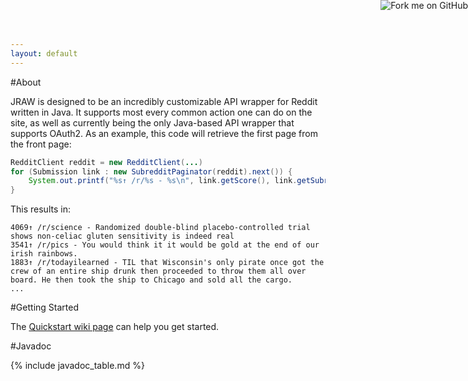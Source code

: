 ```yaml
---
layout: default
---
```


<!--- Fork me on GitHub -->
<a href="https://github.com/thatJavaNerd/JRAW"><img style="position: absolute; top: 0; right: 0; border: 0;" src="https://camo.githubusercontent.com/a6677b08c955af8400f44c6298f40e7d19cc5b2d/68747470733a2f2f73332e616d617a6f6e6177732e636f6d2f6769746875622f726962626f6e732f666f726b6d655f72696768745f677261795f3664366436642e706e67" alt="Fork me on GitHub" data-canonical-src="https://s3.amazonaws.com/github/ribbons/forkme_right_gray_6d6d6d.png"></a>

#About

JRAW is designed to be an incredibly customizable API wrapper for Reddit written in Java. It supports most every common action one can do on the site, as well as currently being the only Java-based API wrapper that supports OAuth2. As an example, this code will retrieve the first page from the front page:

```java
RedditClient reddit = new RedditClient(...)
for (Submission link : new SubredditPaginator(reddit).next()) {
	System.out.printf("%s↑ /r/%s - %s\n", link.getScore(), link.getSubreddit(), link.getTitle())
}
```

This results in:

```
4069↑ /r/science - Randomized double-blind placebo-controlled trial shows non-celiac gluten sensitivity is indeed real
3541↑ /r/pics - You would think it it would be gold at the end of our irish rainbows.
1883↑ /r/todayilearned - TIL that Wisconsin's only pirate once got the crew of an entire ship drunk then proceeded to throw them all over board. He then took the ship to Chicago and sold all the cargo.
...
```

#Getting Started

The [Quickstart wiki page](https://github.com/thatJavaNerd/JRAW/wiki/Quickstart) can help you get started.

#Javadoc

{% include javadoc_table.md %}
